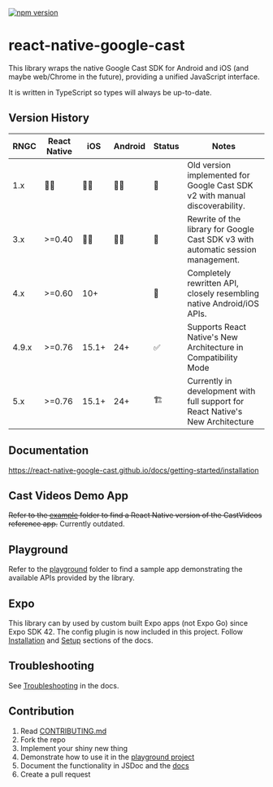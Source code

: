 [![npm version](https://badge.fury.io/js/react-native-google-cast.svg)](https://badge.fury.io/js/react-native-google-cast)

# react-native-google-cast

This library wraps the native Google Cast SDK for Android and iOS (and maybe web/Chrome in the future), providing a unified JavaScript interface.

It is written in TypeScript so types will always be up-to-date.

## Version History

| RNGC  | React Native | iOS   | Android | Status | Notes                                                                            |
| ----- | ------------ | ----- | ------- | ------ | -------------------------------------------------------------------------------- |
| 1.x   | 🤷‍♂️           | 🤷‍♂️    | 🤷‍♂️      | 🛑     | Old version implemented for Google Cast SDK v2 with manual discoverability.      |
| 3.x   | >=0.40       | 🤷‍♂️    | 🤷‍♂️      | 🛑     | Rewrite of the library for Google Cast SDK v3 with automatic session management. |
| 4.x   | >=0.60       | 10+   |         | 🐜     | Completely rewritten API, closely resembling native Android/iOS APIs.            |
| 4.9.x | >=0.76       | 15.1+ | 24+     | ✅     | Supports React Native's New Architecture in Compatibility Mode                   |
| 5.x   | >=0.76       | 15.1+ | 24+     | 🏗️     | Currently in development with full support for React Native's New Architecture   |

## Documentation

https://react-native-google-cast.github.io/docs/getting-started/installation

## Cast Videos Demo App

<strike>Refer to the [example](example/) folder to find a React Native version of the CastVideos reference app.</strike> Currently outdated.

## Playground

Refer to the [playground](playground/) folder to find a sample app demonstrating the available APIs provided by the library.

## Expo

This library can by used by custom built Expo apps (not Expo Go) since Expo SDK 42. The config plugin is now included in this project. Follow [Installation](https://react-native-google-cast.github.io/docs/getting-started/installation#expo) and [Setup](https://react-native-google-cast.github.io/docs/getting-started/setup#expo) sections of the docs.

## Troubleshooting

See [Troubleshooting](https://react-native-google-cast.github.io/docs/getting-started/troubleshooting) in the docs.

## Contribution

1. Read [CONTRIBUTING.md](CONTRIBUTING.md)
2. Fork the repo
3. Implement your shiny new thing
4. Demonstrate how to use it in the [playground project](playground/)
5. Document the functionality in JSDoc and the [docs](docs/)
6. Create a pull request
